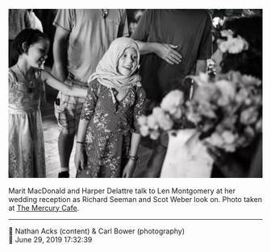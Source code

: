 ![Marit MacDonald and Harper Delattre talk to Len Montgomery](assets/2f8cda5c27effaaf96b588d4204c488a.webp)

Marit MacDonald and Harper Delattre talk to Len Montgomery at her wedding reception as Richard Seeman and Scot Weber look on. Photo taken at [The Mercury Cafe](http://mercurycafe.com/).

- - - -

<span aria-hidden="true">👥</span> Nathan Acks (content) & Carl Bower (photography)  
<span aria-hidden="true">📅</span> June 29, 2019 17:32:39
